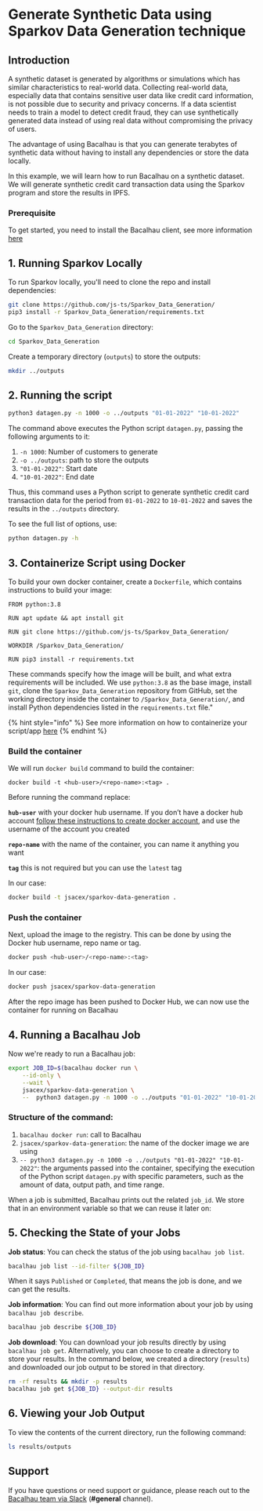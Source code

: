 # Generate Synthetic Data using Sparkov Data Generation technique

## Introduction

A synthetic dataset is generated by algorithms or simulations which has similar characteristics to real-world data. Collecting real-world data, especially data that contains sensitive user data like credit card information, is not possible due to security and privacy concerns. If a data scientist needs to train a model to detect credit fraud, they can use synthetically generated data instead of using real data without compromising the privacy of users.

The advantage of using Bacalhau is that you can generate terabytes of synthetic data without having to install any dependencies or store the data locally.

In this example, we will learn how to run Bacalhau on a synthetic dataset. We will generate synthetic credit card transaction data using the Sparkov program and store the results in IPFS.

### Prerequisite

To get started, you need to install the Bacalhau client, see more information [here](broken-reference)

## 1. Running Sparkov Locally​

To run Sparkov locally, you'll need to clone the repo and install dependencies:

```bash
git clone https://github.com/js-ts/Sparkov_Data_Generation/
pip3 install -r Sparkov_Data_Generation/requirements.txt
```

Go to the `Sparkov_Data_Generation` directory:

```bash
cd Sparkov_Data_Generation
```

Create a temporary directory (`outputs`) to store the outputs:

```bash
mkdir ../outputs
```

## 2. Running the script

```bash
python3 datagen.py -n 1000 -o ../outputs "01-01-2022" "10-01-2022"
```

The command above executes the Python script `datagen.py`, passing the following arguments to it:

1. `-n 1000`: Number of customers to generate
2. `-o ../outputs`: path to store the outputs
3. `"01-01-2022"`: Start date
4. `"10-01-2022"`: End date

Thus, this command uses a Python script to generate synthetic credit card transaction data for the period from `01-01-2022` to `10-01-2022` and saves the results in the `../outputs` directory.

To see the full list of options, use:

```bash
python datagen.py -h
```

## 3. Containerize Script using Docker

To build your own docker container, create a `Dockerfile`, which contains instructions to build your image:

```docker
FROM python:3.8

RUN apt update && apt install git

RUN git clone https://github.com/js-ts/Sparkov_Data_Generation/

WORKDIR /Sparkov_Data_Generation/

RUN pip3 install -r requirements.txt
```

These commands specify how the image will be built, and what extra requirements will be included. We use `python:3.8` as the base image, install `git`, clone the `Sparkov_Data_Generation` repository from GitHub, set the working directory inside the container to `/Sparkov_Data_Generation/`, and install Python dependencies listed in the `requirements.txt` file."

{% hint style="info" %}
See more information on how to containerize your script/app [here](https://docs.docker.com/get-started/02_our_app/)
{% endhint %}

### Build the container

We will run `docker build` command to build the container:

```
docker build -t <hub-user>/<repo-name>:<tag> .
```

Before running the command replace:

**`hub-user`** with your docker hub username. If you don’t have a docker hub account [follow these instructions to create docker account](https://docs.docker.com/docker-id/), and use the username of the account you created

**`repo-name`** with the name of the container, you can name it anything you want

**`tag`** this is not required but you can use the `latest` tag

In our case:

```bash
docker build -t jsacex/sparkov-data-generation .
```

### Push the container

Next, upload the image to the registry. This can be done by using the Docker hub username, repo name or tag.

```bash
docker push <hub-user>/<repo-name>:<tag>
```

In our case:

```bash
docker push jsacex/sparkov-data-generation
```

After the repo image has been pushed to Docker Hub, we can now use the container for running on Bacalhau

## 4. Running a Bacalhau Job

Now we're ready to run a Bacalhau job:

```bash
export JOB_ID=$(bacalhau docker run \
    --id-only \
    --wait \
    jsacex/sparkov-data-generation \
    --  python3 datagen.py -n 1000 -o ../outputs "01-01-2022" "10-01-2022")
```

### Structure of the command:

1. `bacalhau docker run`: call to Bacalhau
2. `jsacex/sparkov-data-generation`: the name of the docker image we are using
3. `-- python3 datagen.py -n 1000 -o ../outputs "01-01-2022" "10-01-2022"`: the arguments passed into the container, specifying the execution of the Python script `datagen.py` with specific parameters, such as the amount of data, output path, and time range.

When a job is submitted, Bacalhau prints out the related `job_id`. We store that in an environment variable so that we can reuse it later on:

## 5. Checking the State of your Jobs

**Job status**: You can check the status of the job using `bacalhau job list`.

```bash
bacalhau job list --id-filter ${JOB_ID}
```

When it says `Published` or `Completed`, that means the job is done, and we can get the results.

**Job information**: You can find out more information about your job by using `bacalhau job describe`.

```bash
bacalhau job describe ${JOB_ID}
```

**Job download**: You can download your job results directly by using `bacalhau job get`. Alternatively, you can choose to create a directory to store your results. In the command below, we created a directory (`results`) and downloaded our job output to be stored in that directory.

```bash
rm -rf results && mkdir -p results
bacalhau job get ${JOB_ID} --output-dir results
```

## 6. Viewing your Job Output

To view the contents of the current directory, run the following command:

```bash
ls results/outputs
```

## Support

If you have questions or need support or guidance, please reach out to the [Bacalhau team via Slack](https://bacalhauproject.slack.com/ssb/redirect) (**#general** channel).
